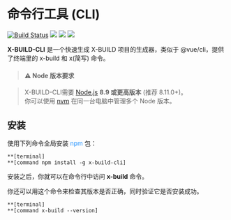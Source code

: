 # 命令行工具 (CLI)

[![Build Status](https://travis-ci.org/codexu/x-build-cli.svg?branch=master)](https://travis-ci.org/codexu/x-build-cli)
[![](https://img.shields.io/npm/v/x-build-cli.svg)](https://www.npmjs.com/package/x-build-cli)
[![](https://img.shields.io/npm/dm/x-build-cli.svg)](https://www.npmjs.com/package/x-build-cli)
[![](https://img.shields.io/github/license/mashape/apistatus.svg)](https://github.com/codexu/x-build/blob/master/LICENSE)

**X-BUILD-CLI** 是一个快速生成 X-BUILD 项目的生成器，类似于 @vue/cli，提供了终端里的 x-build 和 x(简写) 命令。

> #### ⚠️ Node 版本要求

> X-BUILD-CLI需要 [Node.js](http://nodejs.cn/) **8.9 或更高版本** (推荐 8.11.0+)。<br>你可以使用 [nvm](https://github.com/creationix/nvm) 在同一台电脑中管理多个 Node 版本。

## 安装

使用下列命令全局安装 <font color=DodgerBlue>npm</font> 包：

```
**[terminal]
**[command npm install -g x-build-cli]
```

安装之后，你就可以在命令行中访问 **x-build** 命令。

你还可以用这个命令来检查其版本是否正确，同时验证它是否安装成功。

```
**[terminal]
**[command x-build --version]
```